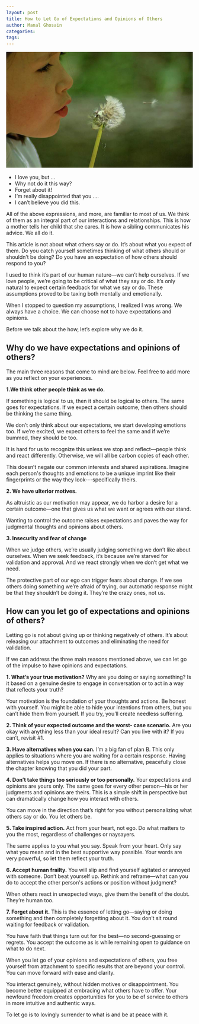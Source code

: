 ```yaml
---
layout: post
title: How to Let Go of Expectations and Opinions of Others
author: Manal Ghosain
categories:
tags:
---
```


![Let go of expectations](/images/let-go.jpg)

  * I love you, but …
  * Why not do it this way?
  * Forget about it!
  * I’m really disappointed that you ….
  * I can’t believe you did this.

All of the above expressions, and more, are familiar to most of us. We think of them as an integral part of our interactions and relationships. This is how a mother tells her child that she cares. It is how a sibling communicates his advice. We all do it. 

This article is not about what others say or do. It’s about what you expect of them. Do you catch yourself sometimes thinking of what others should or shouldn’t be doing? Do you have an expectation of how others should respond to you? 

I used to think it’s part of our human nature—we can’t help ourselves. If we love people, we’re going to be critical of what they say or do. It’s only natural to expect certain feedback for what we say or do. These assumptions proved to be taxing both mentally and emotionally. 

When I stopped to question my assumptions, I realized I was wrong. We always have a choice. We can choose not to have expectations and opinions.

Before we talk about the how, let’s explore why we do it. 

## Why do we have expectations and opinions of others?

The main three reasons that come to mind are below. Feel free to add more as you reflect on your experiences. 

**1.We think other people think as we do.** 

If something is logical to us, then it should be logical to others. The same goes for expectations. If we expect a certain outcome, then others should be thinking the same thing. 

We don’t only think about our expectations, we start developing emotions too. If we’re excited, we expect others to feel the same and if we’re bummed, they should be too. 

It is hard for us to recognize this unless we stop and reflect—people think and react differently. Otherwise, we will all be carbon copies of each other. 

This doesn’t negate our common interests and shared aspirations. Imagine each person's thoughts and emotions to be a unique imprint like their fingerprints or the way they look---specifically theirs. 

**2. We have ulterior motives.** 

As altruistic as our motivation may appear, we do harbor a desire for a certain outcome—one that gives us what we want or agrees with our stand. 

Wanting to control the outcome raises expectations and paves the way for judgmental thoughts and opinions about others. 

**3. Insecurity and fear of change** 

When we judge others, we’re usually judging something we don’t like about ourselves. When we seek feedback, it’s because we’re starved for validation and approval. And we react strongly when we don’t get what we need. 

The protective part of our ego can trigger fears about change. If we see others doing something we’re afraid of trying, our automatic response might be that they shouldn’t be doing it. They’re the crazy ones, not us. 

## How can you let go of expectations and opinions of others?

Letting go is not about giving up or thinking negatively of others. It’s about releasing our attachment to outcomes and eliminating the need for validation. 

If we can address the three main reasons mentioned above, we can let go of the impulse to have opinions and expectations. 

**1. What’s your true motivation?** Why are you doing or saying something? Is it based on a genuine desire to engage in conversation or to act in a way that reflects your truth? 

Your motivation is the foundation of your thoughts and actions. Be honest with yourself. You might be able to hide your intentions from others, but you can’t hide them from yourself. If you try, you’ll create needless suffering. 

**2. Think of your expected outcome and the worst- case scenario.** Are you okay with anything less than your ideal result? Can you live with it? If you can’t, revisit #1. 

**3. Have alternatives when you can.** I’m a big fan of plan B. This only applies to situations where you are waiting for a certain response. Having alternatives helps you move on. If there is no alternative, peacefully close the chapter knowing that you did your part. 

**4. Don’t take things too seriously or too personally.** Your expectations and opinions are yours only. The same goes for every other person—his or her judgments and opinions are theirs. This is a simple shift in perspective but can dramatically change how you interact with others. 

You can move in the direction that’s right for you without personalizing what others say or do. You let others be. 

**5. Take inspired action.** Act from your heart, not ego. Do what matters to you the most, regardless of challenges or naysayers. 

The same applies to you what you say. Speak from your heart. Only say what you mean and in the best supportive way possible. Your words are very powerful, so let them reflect your truth. 

**6. Accept human frailty.** You will slip and find yourself agitated or annoyed with someone. Don’t beat yourself up. Rethink and reframe—what can you do to accept the other person's actions or position without judgment? 

When others react in unexpected ways, give them the benefit of the doubt. They’re human too. 

**7. Forget about it.** This is the essence of letting go—saying or doing something and then completely forgetting about it. You don’t sit round waiting for feedback or validation. 

You have faith that things turn out for the best—no second-guessing or regrets. You accept the outcome as is while remaining open to guidance on what to do next. 

When you let go of your opinions and expectations of others, you free yourself from attachment to specific results that are beyond your control. You can move forward with ease and clarity. 

You interact genuinely, without hidden motives or disappointment. You become better equipped at embracing what others have to offer. Your newfound freedom creates opportunities for you to be of service to others in more intuitive and authentic ways. 

To let go is to lovingly surrender to what is and be at peace with it. 